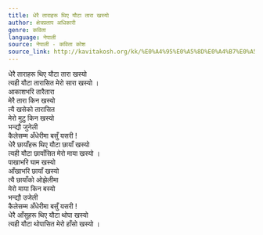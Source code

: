 ```yaml
---
title: धेरै ताराहरू थिए यौटा तारा खस्यो
author: क्षेत्रप्रताप अधिकारी
genre: कविता
language: नेपाली
source: नेपाली - कविता कोश
source_link: http://kavitakosh.org/kk/%E0%A4%95%E0%A5%8D%E0%A4%B7%E0%A5%87%E0%A4%A4%E0%A5%8D%E0%A4%B0%E0%A4%AA%E0%A5%8D%E0%A4%B0%E0%A4%A4%E0%A4%BE%E0%A4%AA_%E0%A4%85%E0%A4%A7%E0%A4%BF%E0%A4%95%E0%A4%BE%E0%A4%B0%E0%A5%80
---
```


धेरै ताराहरू थिए यौटा तारा खस्यो  
त्यही यौटा तारासित मेरो सारा खस्यो ।  
आकाशभरि तारैतारा  
मेरै तारा किन खस्यो  
त्यै खसेको तारासित  
मेरो मुटु किन खस्यो  
भन्द्यौ जुनेली  
कैलेसम्म अँधेरीमा बसुँ यसरी !  
धेरै छायाँहरू थिए यौटा छायाँ खस्यो  
त्यही यौटा छायाँसित मेरो माया खस्यो ।  
पाखाभरि घाम खस्यो  
आँखाभरि छायाँ खस्यो  
त्यै छायाँको ओझेलीमा  
मेरो माया किन बस्यो  
भन्द्यौ उजेली  
कैलेसम्म अँधेरीमा बसुँ यसरी !  
धेरै आँसुहरू थिए यौटा थोपा खस्यो  
त्यही यौटा थोपासित मेरो हाँसो खस्यो ।
